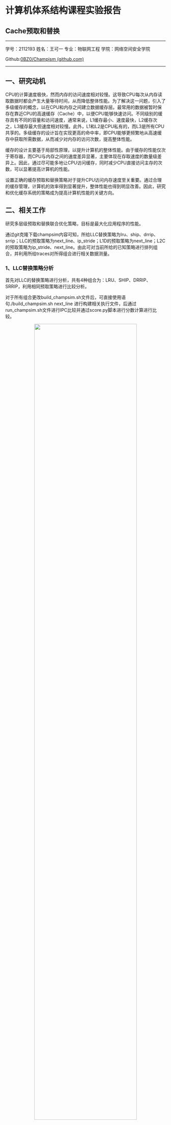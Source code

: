 # 										计算机体系结构课程实验报告

## 																					Cache预取和替换		

------

学号：2112193	姓名：王可一	专业：物联网工程	学院：网络空间安全学院

Github:[0BZ0/Champism (github.com)](https://github.com/0BZ0/Champism)

------

## 一、研究动机

​	CPU的计算速度极快，然而内存的访问速度相对较慢。这导致CPU每次从内存读取数据时都会产生大量等待时间，从而降低整体性能。为了解决这一问题，引入了多级缓存的概念，以在CPU和内存之间建立数据缓存层。最常用的数据被暂时保存在靠近CPU的高速缓存（Cache）中，以便CPU能够快速访问。不同级别的缓存具有不同的容量和访问速度，通常来说，L1缓存最小、速度最快，L2缓存次之，L3缓存最大但速度相对较慢。此外，L1和L2是CPU私有的，而L3是所有CPU共享的。多级缓存的设计旨在实现更高的命中率，即CPU能够更频繁地从高速缓存中获取所需数据，从而减少对内存的访问次数，提高整体性能。

​	缓存的设计主要基于局部性原理，以提升计算机的整体性能。由于缓存的性能仅次于寄存器，而CPU与内存之间的速度差异显著，主要体现在存取速度的数量级差异上。因此，通过尽可能多地让CPU访问缓存，同时减少CPU直接访问主存的次数，可以显著提高计算机的性能。

​	设置正确的缓存预取和替换策略对于提升CPU访问内存速度至关重要。通过合理的缓存管理，计算机的效率得到显著提升，整体性能也得到明显改善。因此，研究和优化缓存系统的策略成为提高计算机性能的关键方向。

## 二、相关工作

研究多层级预取和替换联合优化策略，目标是最大化应用程序的性能。

通过git克隆下载champsim内容可知，所给LLC替换策略为lru、ship、drrip、srrip；LLC的预取策略为next_line、ip_stride；L1D的预取策略为next_line；L2C的预取策略为ip_stride、next_line。由此可对当前所给的已知策略进行排列组合，并利用所给traces对所得组合进行相关数据测量。

### 1、LLC替换策略分析

首先对LLC的替换策略进行分析，共有4种组合为：LRU、SHIP、DRRIP、SRRIP，利用相同预取策略进行比较分析。

对于所有组合更改build_champsim.sh文件后，可直接使用语句./build_champsim.sh next_line 进行构建相关执行文件，后通过run_champsim.sh文件进行IPC比较并通过score.py脚本进行分数计算进行比较。

<center>    <img style="image-20240117165259188" width=80%    src="C:\Users\honor\AppData\Roaming\Typora\typora-user-images\image-20240117165259188.png">    <br>    <div style="color:orange; border-bottom: 1px solid #d9d9d9;    display: inline-block;    color: #000;    padding: 2px;">traces整体分数分析图</div> </center>

<center>    <img style="image-20240117171117499"  width=80%  src="C:\Users\honor\AppData\Roaming\Typora\typora-user-images\image-20240117171117499.png">    <br>    <div style="color:orange; border-bottom: 1px solid #d9d9d9;    display: inline-block;    color: #000;    padding: 1px;">traces平均分数分析图</div> </center>

IPC数据相差不大且没有分数得出明显，直接通过分数分析图可知，LLC的替换策略中SHIP远胜于其他策略，故后续的替换策略均为SHIP，进行后续预取策略选择。

### 2、预取策略分析

#### （1）L1D预取策略分析

在替换策略为SHIP的基础上进行预取策略的更改，先对L1D预取进行分析，分为两种情况：no 和 next_line。

| traces分数/预取策略 | no       | next_line |
| ------------------- | -------- | --------- |
| 482.sphinx3-1100B   | 0.685370 | 1.049410  |
| 462.libquantum-714B | 0.505410 | 0.546040  |
| 平均                | 0.595390 | 0.797725  |

由表格可明显得出L1D采用next_line的预取策略效果更好，后续分析中对L1D采用next_line。

#### （2）L2C预取策略分析

L2C的预取策略为三种情况：no、next_line、ip_stride。

| traces分数/预取策略 | no       | next_line | ip_stride |
| ------------------- | -------- | --------- | --------- |
| 482.sphinx3-1100B   | 1.049410 | 1.122300  | 1.217410  |
| 462.libquantum-714B | 0.546040 | 0.560870  | 0.657060  |
| 平均                | 0.797725 | 0.841585  | 0.937235  |

由数据可得，L2C采用ip_stride的预取结果更好。

#### （3）LLC预取策略分析

LLC的预取策略和L2C的相同，为三种情况：no、next_line、ip_stride。在LLC预取策略为ip_stride时，build_champsim报错，生成失败，后发现是因参数重复定义问题进行修改，后对其进行静态处理，成功建立。但在后续run_champsim中，报错，未发现可修改处，故未采用该组合。

| traces分数/预取策略 | no       | next_line | ip_stride |
| ------------------- | -------- | --------- | --------- |
| 482.sphinx3-1100B   | 1.217410 | 1.176450  | ——        |
| 462.libquantum-714B | 0.657060 | 0.681300  | ——        |
| 平均                | 0.937235 | 0.928875  | ——        |

由此可得未采用预取策略可有更好的结果。

## 三、方法描述

因为上诉LLC预取策略实现结果甚至不如未实现，故对LLC预取策略进行学习和设计。

### 1、Spatial Prefetcher

借助已知算法完成，所给只有next_line算法能够成功运行，故以next_line算法为运行基础，借助spatial空间预取分析，实现二者结合进行数据预测。通过循环来找出可能被访问的数据块。

<center>    <img style="image-20240117213126453"     src="C:\Users\honor\AppData\Roaming\Typora\typora-user-images\image-20240117213126453.png">    <br>    <div style="color:orange; border-bottom: 1px solid #d9d9d9;    display: inline-block;    color: #000;    padding: 2px;">spatial预取主要算法</div> </center>

### 2、Bingo Spatial Data Prefetcher

通过查找学习，借助Bingo算法完成实验。该算法记录了PC+address和PC+offset两种event；因为最长event中包含了最短event的信息，History table的实现用最短event （hash后）作为index，最长event作为tag；当要写入时，根据PC+offset确认set，再根据相应的替换算法来确认way；命中时PC+address的优先级更高，所以更准；当命中最短PC+offset但没命中PC+address时，有可能会出现multi-hit的情况，Bingo会根据每个hit的entry进行prefetch（这个实现的性能最好），以此实现更好的性能。

<center>    <img style="image-20240117215246741"     src="C:\Users\honor\AppData\Roaming\Typora\typora-user-images\image-20240117215246741.png">    <br>    <div style="color:orange; border-bottom: 1px solid #d9d9d9;    display: inline-block;    color: #000;    padding: 2px;">Bingo主要运作流程</div> </center>

## 四、实验结果

### 1、Spatial Prefetcher

根据以上收集信息，可得L1D最优选择为next_line，L2C最优选择为ip_stride，LLC的替换策略为SHIP，由上诉方法得出LLC的预取策略为spatial预取——空间预取。

<center>    <img style="image-20240117204152724"     src="C:\Users\honor\AppData\Roaming\Typora\typora-user-images\image-20240117204152724.png">    <br>    <div style="color:orange; border-bottom: 1px solid #d9d9d9;    display: inline-block;    color: #000;    padding: 2px;">champsim成功生成</div> </center>

| traces分数/预取距离 | 256      | 512      | 1024     | 2048     | 4096     |
| ------------------- | -------- | -------- | -------- | -------- | -------- |
| 482.sphinx3-1100B   | 1.201290 | 1.204350 | 1.196680 | 1.175960 | 1.175100 |
| 462.libquantum-714B | 0.783830 | 0.798510 | 0.817050 | 0.858040 | 0.857660 |
| 平均                | 0.992560 | 1.001430 | 1.006865 | 1.017000 | 1.016380 |

由此可得，在预取距离为2048时，此时预取效果最好。

### 2、Bingo Spatial Data Prefetcher

同上诉策略，将LLC预取策略改为Bingo策略。此外，Bingo策略也有部分优化，下面对全部预取策略进行分析。其中Bingo_POA为PC Offset > Address；Bingo_APO为Address > PC Offset。

<center>    <img style="image-20240118113010856"     src="C:\Users\honor\Documents\image-20240118113010856.png">    <br>    <div style="color:orange; border-bottom: 1px solid #d9d9d9;    display: inline-block;    color: #000;    padding: 2px;">Bingo成功生成</div> </center>

| traces分数/Bingo策略 | Bingo    | Bingo_Plus | Bingo_thresh100 | Bingo_POA | Bingo_APO |
| -------------------- | -------- | ---------- | --------------- | --------- | --------- |
| 482.sphinx3-1100B    | 1.213120 | 1.210990   | 1.211050        | 1.214710  | 1.211860  |
| 462.libquantum-714B  | 0.656840 | 0.657000   | 0.657270        | 0.656500  | 0.656940  |
| 平均                 | 0.934980 | 0.933995   | 0.934160        | 0.935605  | 0.934400  |

故应用Bingo策略，实现效果比next_line好，但并未达到预期。

参考文献

【1】Pejman Lotfi-Kamran,Hamid Sarbazi-Azad.Chapter Two - Spatial prefetching.[Advances in Computers](https://www.sciencedirect.com/bookseries/advances-in-computers).[Volume 125](https://www.sciencedirect.com/bookseries/advances-in-computers/vol/125/suppl/C), 2022, Pages 19-29。

【2】Mohammad Bakhshalipour,Mehran Shakerinava, Pejman Lotfi-Kamran,Hamid Sarbazi-Azad.Bingo Spatial Data Prefetcher.2019 IEEE International Symposium on High Performance Computer Architecture (HPCA)



